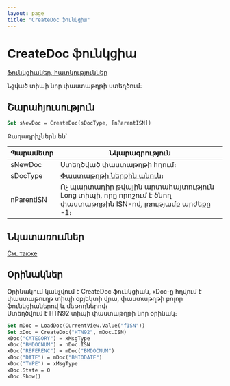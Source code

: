 ```yaml
---
layout: page
title: "CreateDoc ֆունկցիա"
---
```


# CreateDoc ֆունկցիա
[Ֆունկցիաներ, հատկություններ](../../Asdoc.md)

Նշված տիպի նոր փաստաթղթի ստեղծում։

## Շարահյուսություն

``` vb
Set sNewDoc = CreateDoc(sDocType, [nParentISN]) 
```

Բաղադրիչներն են՝

| Պարամետր | Նկարագրություն |
|--|--|
| sNewDoc | Ստեղծված փաստաթղթի հղում։ |
| sDocType | [Փաստաթղթի ներքին անուն](../../../Defs/doc.md)։ |
| nParentISN | Ոչ պարտադիր թվային արտահայտություն Long տիպի, որը որոշում է ծնող փաստաթղթին ISN-ով, լռությամբ արժեքը -1։ |

## Նկատառումներ

[См. также](../../../constructors.html)

## Oրինակներ

Օրինակում կանչվում է CreateDoc ֆունկցիան, xDoc-ը հղվում է փաստաթուղթ տիպի օբյեկտի վրա, փաստաթղթի բոլոր ֆունկցիաներով և մեթոդներով։  
Ստեղծվում է HTN92 տիպի փաստաթղթի նոր օրինակ։

``` vb
Set mDoc = LoadDoc(CurrentView.Value("fISN"))
Set xDoc = CreateDoc("HTN92", mDoc.ISN)
xDoc("CATEGORY") = xMsgType
xDoc("BMDOCNUM") = nDoc.ISN
xDoc("REFERENC") = mDoc("BMDOCNUM")
xDoc("DATE") = mDoc("BMIODATE")
xDoc("TYPE") = xMsgType
xDoc.State = 0
xDoc.Show()
```
